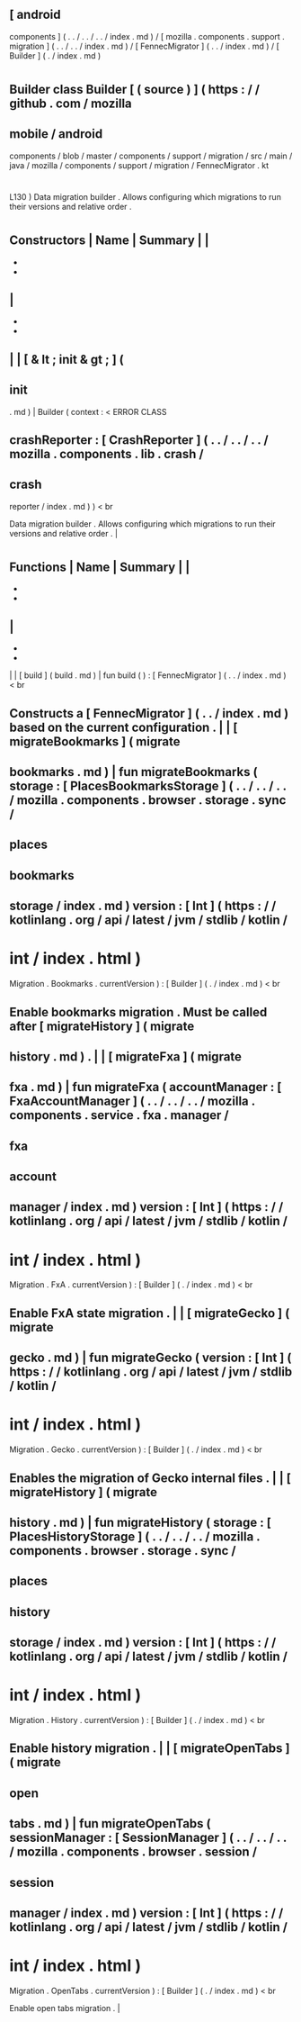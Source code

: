 [
android
-
components
]
(
.
.
/
.
.
/
.
.
/
index
.
md
)
/
[
mozilla
.
components
.
support
.
migration
]
(
.
.
/
.
.
/
index
.
md
)
/
[
FennecMigrator
]
(
.
.
/
index
.
md
)
/
[
Builder
]
(
.
/
index
.
md
)
#
Builder
class
Builder
[
(
source
)
]
(
https
:
/
/
github
.
com
/
mozilla
-
mobile
/
android
-
components
/
blob
/
master
/
components
/
support
/
migration
/
src
/
main
/
java
/
mozilla
/
components
/
support
/
migration
/
FennecMigrator
.
kt
#
L130
)
Data
migration
builder
.
Allows
configuring
which
migrations
to
run
their
versions
and
relative
order
.
#
#
#
Constructors
|
Name
|
Summary
|
|
-
-
-
|
-
-
-
|
|
[
&
lt
;
init
&
gt
;
]
(
-
init
-
.
md
)
|
Builder
(
context
:
<
ERROR
CLASS
>
crashReporter
:
[
CrashReporter
]
(
.
.
/
.
.
/
.
.
/
mozilla
.
components
.
lib
.
crash
/
-
crash
-
reporter
/
index
.
md
)
)
<
br
>
Data
migration
builder
.
Allows
configuring
which
migrations
to
run
their
versions
and
relative
order
.
|
#
#
#
Functions
|
Name
|
Summary
|
|
-
-
-
|
-
-
-
|
|
[
build
]
(
build
.
md
)
|
fun
build
(
)
:
[
FennecMigrator
]
(
.
.
/
index
.
md
)
<
br
>
Constructs
a
[
FennecMigrator
]
(
.
.
/
index
.
md
)
based
on
the
current
configuration
.
|
|
[
migrateBookmarks
]
(
migrate
-
bookmarks
.
md
)
|
fun
migrateBookmarks
(
storage
:
[
PlacesBookmarksStorage
]
(
.
.
/
.
.
/
.
.
/
mozilla
.
components
.
browser
.
storage
.
sync
/
-
places
-
bookmarks
-
storage
/
index
.
md
)
version
:
[
Int
]
(
https
:
/
/
kotlinlang
.
org
/
api
/
latest
/
jvm
/
stdlib
/
kotlin
/
-
int
/
index
.
html
)
=
Migration
.
Bookmarks
.
currentVersion
)
:
[
Builder
]
(
.
/
index
.
md
)
<
br
>
Enable
bookmarks
migration
.
Must
be
called
after
[
migrateHistory
]
(
migrate
-
history
.
md
)
.
|
|
[
migrateFxa
]
(
migrate
-
fxa
.
md
)
|
fun
migrateFxa
(
accountManager
:
[
FxaAccountManager
]
(
.
.
/
.
.
/
.
.
/
mozilla
.
components
.
service
.
fxa
.
manager
/
-
fxa
-
account
-
manager
/
index
.
md
)
version
:
[
Int
]
(
https
:
/
/
kotlinlang
.
org
/
api
/
latest
/
jvm
/
stdlib
/
kotlin
/
-
int
/
index
.
html
)
=
Migration
.
FxA
.
currentVersion
)
:
[
Builder
]
(
.
/
index
.
md
)
<
br
>
Enable
FxA
state
migration
.
|
|
[
migrateGecko
]
(
migrate
-
gecko
.
md
)
|
fun
migrateGecko
(
version
:
[
Int
]
(
https
:
/
/
kotlinlang
.
org
/
api
/
latest
/
jvm
/
stdlib
/
kotlin
/
-
int
/
index
.
html
)
=
Migration
.
Gecko
.
currentVersion
)
:
[
Builder
]
(
.
/
index
.
md
)
<
br
>
Enables
the
migration
of
Gecko
internal
files
.
|
|
[
migrateHistory
]
(
migrate
-
history
.
md
)
|
fun
migrateHistory
(
storage
:
[
PlacesHistoryStorage
]
(
.
.
/
.
.
/
.
.
/
mozilla
.
components
.
browser
.
storage
.
sync
/
-
places
-
history
-
storage
/
index
.
md
)
version
:
[
Int
]
(
https
:
/
/
kotlinlang
.
org
/
api
/
latest
/
jvm
/
stdlib
/
kotlin
/
-
int
/
index
.
html
)
=
Migration
.
History
.
currentVersion
)
:
[
Builder
]
(
.
/
index
.
md
)
<
br
>
Enable
history
migration
.
|
|
[
migrateOpenTabs
]
(
migrate
-
open
-
tabs
.
md
)
|
fun
migrateOpenTabs
(
sessionManager
:
[
SessionManager
]
(
.
.
/
.
.
/
.
.
/
mozilla
.
components
.
browser
.
session
/
-
session
-
manager
/
index
.
md
)
version
:
[
Int
]
(
https
:
/
/
kotlinlang
.
org
/
api
/
latest
/
jvm
/
stdlib
/
kotlin
/
-
int
/
index
.
html
)
=
Migration
.
OpenTabs
.
currentVersion
)
:
[
Builder
]
(
.
/
index
.
md
)
<
br
>
Enable
open
tabs
migration
.
|
